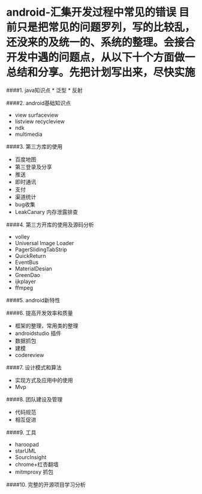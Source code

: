 # android-汇集开发过程中常见的错误 目前只是把常见的问题罗列，写的比较乱，还没来的及统一的、系统的整理。会接合开发中遇的问题点，从以下十个方面做一总结和分享。先把计划写出来，尽快实施
####1. java知识点
    * 泛型
    * 反射

####2. android基础知识点
   * view surfaceview
   * listview  recycleview
   * ndk
   * multimedia


####3. 第三方库的使用
  * 百度地图
  * 第三登录及分享
  * 推送
  * 即时通讯
  * 支付
  * 渠道统计
  * bug收集
  * LeakCanary 内存泄露排查
  
####4. 第三方开库的使用及源码分析
  * volley
  * Universal Image Loader
  * PagerSlidingTabStrip
  * QuickReturn
  * EventBus
  * MaterialDesian
  * GreenDao
  * ijkplayer
  * ffmpeg
  
####5. android新特性

####6. 提高开发效率和质量
   * 框架的整理，常用类的整理
   * androidstudio 插件
   * 数据抓包
   * 建模
   * codereview
   
####7. 设计模式和算法
  * 实现方式及应用中的使用
  * Mvp

####8. 团队建设及管理
   * 代码规范
   * 相互促进
   
####9. 工具
   * haroopad
   * starUML
   * SourcInsight
   * chrome+红杏翻墙
   * mitmproxy 抓包

####10. 完整的开源项目学习分析

